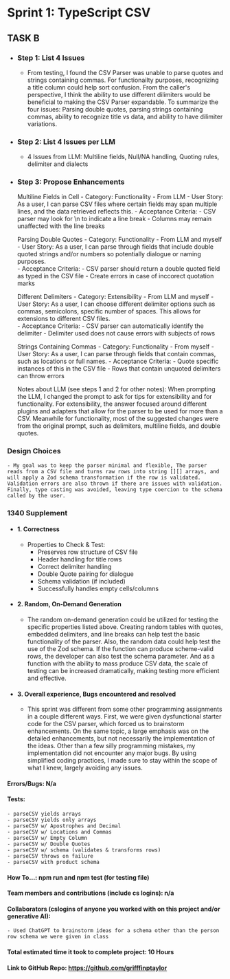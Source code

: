 # Sprint 1: TypeScript CSV

## TASK B

- ### Step 1: List 4 Issues
    - From testing, I found the CSV Parser was unable to parse quotes and strings containing commas. For functionailty purposes, 
    recognizing a title column could help sort confusion. From the caller's perspective, I think the ability to use different dilimiters would be beneficial to making the CSV Parser expandable. To summarize the four issues: Parsing double quotes, parsing strings containing commas, ability to recognize title vs data, and ability to have dilimiter variations. 

- ### Step 2: List 4 Issues per LLM
    - 4 Issues from LLM: Multiline fields, Null/NA handling, Quoting rules, delimiter and dialects

- ### Step 3: Propose Enhancements
    Multiline Fields in Cell
        - Category: Functionality
        - From LLM
        - User Story: As a user, I can parse CSV files where certain fields may span multiple lines, and the data retrieved reflects this. 
        - Acceptance Criteria:
            - CSV parser may look for \n to indicate a line break
            - Columns may remain unaffected with the line breaks

    Parsing Double Quotes
        - Category: Functionality
        - From LLM and myself
        - User Story: As a user, I can parse through fields that include double quoted strings and/or numbers so potentially dialogue or naming purposes.  
        - Acceptance Criteria:
            - CSV parser should return a double quoted field as typed in the CSV file
            - Create errors in case of inccorect quotation marks

    Different Delimiters
        - Category: Extensibility
        - From LLM and myself
        - User Story: As a user, I can choose different delimiter options such as commas, semicolons, specific number of spaces. This allows for extensions to different CSV files.   
        - Acceptance Criteria:
            - CSV parser can automatically identify the delimiter
            - Delimiter used does not cause errors with subjects of rows

    Strings Containing Commas
        - Category: Functionality
        - From myself
        - User Story: As a user, I can parse through fields that contain commas, such as locations or full names.
        - Acceptance Criteria:
            - Quote specific instances of this in the CSV file
            - Rows that contain unquoted delimiters can throw errors

    Notes about LLM (see steps 1 and 2 for other notes): When prompting the LLM, I changed the prompt to ask for tips for extensibility and for functionality. For extensibility, the answer focused around different plugins and adapters that allow for the parser to be used for more than a CSV. Meanwhile for functionality, most of the suggested changes were from the original prompt, such as delimiters, multiline fields, and double quotes. 

### Design Choices
    - My goal was to keep the parser minimal and flexible, The parser reads from a CSV file and turns raw rows into string [][] arrays, and will apply a Zod schema transformation if the row is validated. Validation errors are also thrown if there are issues with validation. Finally, type casting was avoided, leaving type coercion to the schema called by the user. 

### 1340 Supplement

- #### 1. Correctness
    - Properties to Check & Test:
        - Preserves row structure of CSV file
        - Header handling for title rows
        - Correct delimiter handling
        - Double Quote pairing for dialogue 
        - Schema validation (if included)
        - Successfully handles empty cells/columns

- #### 2. Random, On-Demand Generation
    - The random on-demand generation could be utilized for testing the specific properties listed above. Creating random tables with quotes, embedded delimiters, and line breaks can help test the basic functionality of the parser. Also, the random data could help test the use of the Zod schema. If the function can produce scheme-valid rows, the developer can also test the schema parameter. And as a function with the ability to mass produce CSV data, the scale of testing can be increased dramatically, making testing more efficient and effective. 

- #### 3. Overall experience, Bugs encountered and resolved
    - This sprint was different from some other programming assignments in a couple different ways. First, we were given dysfunctional starter code for the CSV parser, which forced us to brainstorm enhancements. On the same topic, a large emphasis was on the detailed enhancements, but not necessarily the implementation of the ideas. Other than a few silly programming mistakes, my implementation did not encounter any major bugs. By using simplified coding practices, I made sure to stay within the scope of what I knew, largely avoiding any issues.  

#### Errors/Bugs: N/a
#### Tests: 
    - parseCSV yields arrays
    - parseCSV yields only arrays
    - parseCSV w/ Apostrophes and Decimal
    - parseCSV w/ Locations and Commas
    - parseCSV w/ Empty Column
    - parseCSV w/ Double Quotes
    - parseCSV w/ schema (validates & transforms rows)
    - parseCSV throws on failure
    - parseCSV with product schema
#### How To…: npm run and npm test (for testing file)

#### Team members and contributions (include cs logins): n/a

#### Collaborators (cslogins of anyone you worked with on this project and/or generative AI): 
    - Used ChatGPT to brainstorm ideas for a schema other than the person row schema we were given in class
#### Total estimated time it took to complete project: 10 Hours
#### Link to GitHub Repo: https://github.com/grifffinptaylor 
